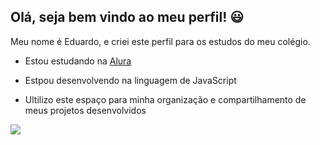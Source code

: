 ## Olá, seja bem vindo ao meu perfil! 😃

Meu nome é Eduardo, e criei este perfil para os estudos do meu colégio.

- Estou estudando na [Alura](https://www.alura.com.br)

- Estpou desenvolvendo na linguagem de JavaScript

- Ultilizo este espaço para minha organização e compartilhamento de meus projetos desenvolvidos

![](https://media1.tenor.com/m/47VEBhH1e10AAAAd/joker-sigma.gif)



